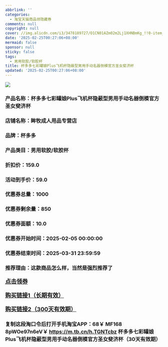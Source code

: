 ```yaml
---
abbrlink: ''
categories:
  - 淘宝天猫商品领隐藏券
comments: null
copyright: null
cover: //img.alicdn.com/i3/3478189727/O1CN01AZm02m2Lj1XHNBmKg_!!0-item_pic.jpg
date: '2025-02-25T00:27:06+08:00'
mermaid: false
sponsor: null
sticky: false
tags:
  - 男用软胶/软胶杯
title: 杯多多七彩罐娘Plus飞机杯隐蔽型男用手动名器倒模官方圣女斐济杯
updated: '2025-02-25T00:27:06+08:00'
--- 
```


![](//img.alicdn.com/i3/3478189727/O1CN01AZm02m2Lj1XHNBmKg_!!0-item_pic.jpg)

### 产品名称：杯多多七彩罐娘Plus飞机杯隐蔽型男用手动名器倒模官方圣女斐济杯
### 店铺名称：眸牧成人用品专营店
### 品牌：杯多多
### 产品类目：男用软胶/软胶杯
### 折扣价：159.0
### 活动到手价：59.0
### 优惠券总量：1000
### 优惠券剩余量：850
### 优惠券面额：10.0
### 优惠券开始时间：2025-02-05 00:00:00	
### 优惠券结束时间：2025-03-31 23:59:59	
### 推荐理由：这款商品怎么样，当然是强烈推荐了

<p style="font-size: 18px; font-weight: bold;">
  <a href="https://uland.taobao.com/coupon/edetail?e=K%2BKKKJyR8EylhHvvyUNXZfh8CuWt5YH5OVuOuRD5gLJMmdsrkidbOWBzzpT26idJo2a1e0DDALrXjKYSaS0NjZirViAq%2FBR%2FfRftWzBJ3TqnYrIQW1xuxe6MJMabFYKrOdDm46FXSDfyMW3eIAWKRa6LeGhgJY%2B%2F7NjcxRIBfQbVM%2Fe4LpP7Oq9ple94x%2FzC%2BxflYZObSDSQ8khUId5JHxLAZ153OQpMl9JUUlFRIV%2BKKoz%2FahSTdjW6CW2SaWtRHsHfkY5nVlAaQcAM%2FbthazcWjYiwWQAXzJW1KUkdFISBLKnwATztabTqSKnqbxlE7hvEL7vMl9D6egOBM2HCYw%3D%3D&traceId=216624f717406354773041765d1300&union_lens=lensId%3AOPT%401740635482%402132caa2_0dca_19545f5a8da_af28%4001%40eyJmbG9vcklkIjo3MzM1NH0ie" target="_blank">点击领券</a>
</p>
<p style="font-size: 18px; font-weight: bold;">
  <a href="https://s.click.taobao.com/t?e=m%3D2%26s%3DF4PidMgfNZNw4vFB6t2Z2ueEDrYVVa64K7Vc7tFgwiHjf2vlNIV67pNS5Qpp3aDuVkTGlWTgx8n3ID%2FV1RqsF4wnCJeELi4I%2FIEn%2BS1IjHAB0ghlTd7WlZVm%2FOAUUFw71qrpxiwMoCNxc1AtbZGVS7CEwdqIlBVwYrxdOfp8AecLZMqoQW%2BfuKGzo1lVxIio9wViE2Egt26ODC81ZtSs%2FOIBYOb6c1RwcHaRxIV2dT8M5ZE2N3kSzo1470iWEnRpxjbiaq2nI7KRmfcD0XF1fgX7qpY2hN8aTc7jC1Dcr3Rcfm37xb4PJTbO%2B1LmNozrj6%2BFuFtpdrqiZ%2BQMlGz6FQ%3D%3D" target="_blank">购买链接1（长期有效）</a>
</p>
<p style="font-size: 18px; font-weight: bold;">
  <a href="https://s.click.taobao.com/CH1IyNs" target="_blank">购买链接2（300天有效期）</a>
</p>

### 复制这段淘口令后打开手机淘宝APP：68￥ MF168 8pWOe97n6eV￥ https://m.tb.cn/h.TGNTcbz  杯多多七彩罐娘Plus飞机杯隐蔽型男用手动名器倒模官方圣女斐济杯（30天有效期）
